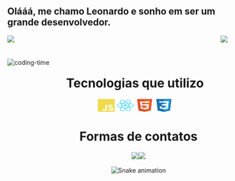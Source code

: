 ## Olááá, me chamo Leonardo e sonho em ser um grande desenvolvedor.

<div>
  
  <img  height="170em" src="https://github-readme-stats.vercel.app/api?username=LeonardoMartinsMoreira&show_icons=true&theme=great-gatsby&include_all_commits=true&count_private=true"/>
  <img align="right" height="170em" src="https://github-readme-stats.vercel.app/api/top-langs/?username=LeonardoMartinsMoreira&layout=compact&langs_count=16&theme=great-gatsby"/>
</div>
<br>

<div  align="center"> 
  <div style="display: inline_block"><br>
    <img align="left" height="250" alt="coding-time" src="code.gif">
    <h1 align="center">Tecnologias que utilizo</h1>
    <img align="center" height="30" width="40" alt="js-icon"  src="https://raw.githubusercontent.com/devicons/devicon/master/icons/javascript/javascript-plain.svg">
    <img align="center" height="30" width="40" alt="react-icon" src="https://raw.githubusercontent.com/devicons/devicon/master/icons/react/react-original.svg">
    <img align="center" height="30" width="40" alt="html-icon" src="https://raw.githubusercontent.com/devicons/devicon/master/icons/html5/html5-original.svg">
    <img align="center" height="30" width="40" alt="css-icon" src="https://raw.githubusercontent.com/devicons/devicon/master/icons/css3/css3-original.svg">
   </div>
    
  
  <h1 align="center">Formas de contatos</h1>
    <div style="display:flex; justify-content:center">
    <a href = "mailto: martins.moreira.leonardo@escola.pr.gov.br">
      <img width="80" src="https://img.shields.io/badge/Gmail-D14836?style=for-the-badge&logo=gmail&logoColor=white">
    </a>
    
<a href = "https://wa.me/5546999843106?text=Ol%C3%A1%2C+gostaria+de+conhecer+melhor+seus+projetos%21">
<img width="100" src="https://img.shields.io/badge/WhatsApp-25D366?style=for-the-badge&logo=whatsapp&logoColor=white">
</a>
    </div>
  
![Snake animation](https://github.com/LuigiGf/LuigiGf/blob/output/github-contribution-grid-snake.svg)
